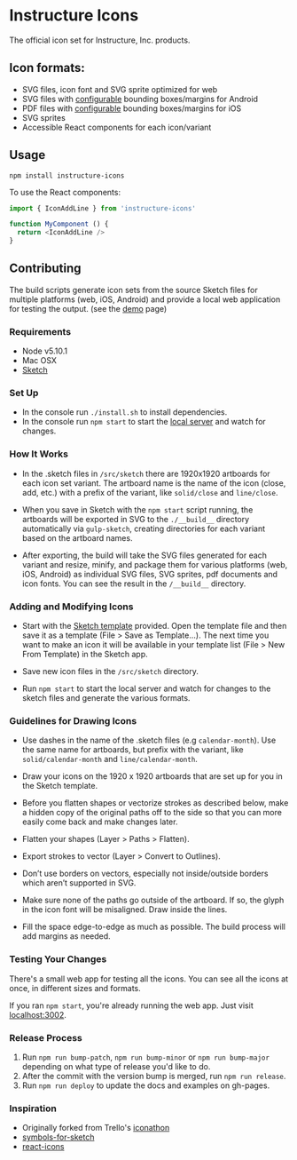 # Instructure Icons

The official icon set for Instructure, Inc. products.

## Icon formats:

- SVG files, icon font and SVG sprite optimized for web
- SVG files with [configurable](gulpfile.babel.js/config.js) bounding boxes/margins for Android
- PDF files with [configurable](gulpfile.babel.js/config.js) bounding boxes/margins for iOS
- SVG sprites
- Accessible React components for each icon/variant

## Usage

```
npm install instructure-icons
```

To use the React components:

```javascript
import { IconAddLine } from 'instructure-icons'

function MyComponent () {
  return <IconAddLine />
}
```

## Contributing

The build scripts generate icon sets from the source Sketch files for multiple platforms (web, iOS, Android) and provide a local web application for testing the output. (see the [demo](http://instructure.github.io/instructure-icons) page)

### Requirements

- Node v5.10.1
- Mac OSX
- [Sketch](http://bohemiancoding.com/sketch/)

### Set Up

- In the console run `./install.sh` to install dependencies.
- In the console run `npm start` to start the [local server](http://localhost:3002) and watch for changes.

### How It Works

- In the .sketch files in `/src/sketch` there are 1920x1920 artboards for each icon set variant. The artboard name is the name of the icon (close, add, etc.) with a prefix of the variant, like `solid/close` and `line/close`.

- When you save in Sketch with the `npm start` script running, the artboards will be exported in SVG to the `./__build__` directory automatically via `gulp-sketch`, creating directories for each variant based on the artboard names.

- After exporting, the build will take the SVG files generated for each variant and resize, minify, and package them for various platforms (web, iOS, Android) as individual SVG files, SVG sprites, pdf documents and icon fonts. You can see the result in the `/__build__` directory.

### Adding and Modifying Icons

- Start with the [Sketch template](template.sketch) provided. Open the template file and then save it as a template (File > Save as Template...). The next time you want to make an icon it will be available in your template list (File > New From Template) in the Sketch app.

- Save new icon files in the `/src/sketch` directory.

- Run `npm start` to start the local server and watch for changes to the sketch files and generate the various formats.

### Guidelines for Drawing Icons

- Use dashes in the name of the .sketch files (e.g `calendar-month`). Use the same name for artboards, but prefix with the variant, like `solid/calendar-month` and `line/calendar-month`.

- Draw your icons on the 1920 x 1920 artboards that are set up for you in the Sketch template.

- Before you flatten shapes or vectorize strokes as described below, make a hidden copy of the original paths off to the side so that you can more easily come back and make changes later.

- Flatten your shapes (Layer > Paths > Flatten).

- Export strokes to vector (Layer > Convert to Outlines).

- Don’t use borders on vectors, especially not inside/outside borders which aren’t supported in SVG.

- Make sure none of the paths go outside of the artboard. If so, the glyph in the icon font will be misaligned. Draw inside the lines.

- Fill the space edge-to-edge as much as possible. The build process will add margins as needed.

### Testing Your Changes

There's a small web app for testing all the icons. You can see all the icons at once, in different sizes and formats.

If you ran `npm start`, you're already running the web app. Just visit [localhost:3002](http://localhost:3002).

### Release Process

1. Run `npm run bump-patch`, `npm run bump-minor` or `npm run bump-major` depending on what type of release you'd like to do.
2. After the commit with the version bump is merged, run `npm run release`.
3. Run `npm run deploy` to update the docs and examples on gh-pages.

### Inspiration

- Originally forked from Trello's [iconathon](https://github.com/trello/iconathon)
- [symbols-for-sketch](https://github.com/cognitom/symbols-for-sketch)
- [react-icons](https://github.com/gorangajic/react-icons)
